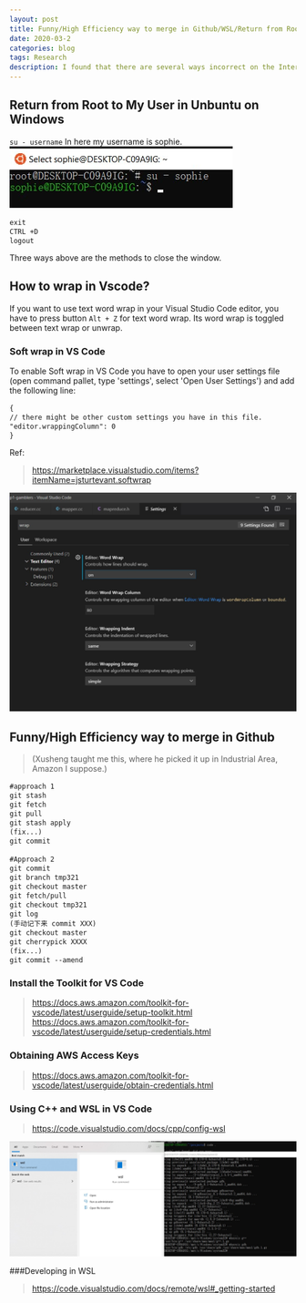 ```yaml
---
layout: post
title: Funny/High Efficiency way to merge in Github/WSL/Return from Root to My User in Unbuntu on Windows 
date: 2020-03-2
categories: blog
tags: Research
description: I found that there are several ways incorrect on the Internet Q&A so I tried to write small notes of the tricks I learned recently.  Eg., Funny/High Efficiency way to merge in Github, Return from Root to My User in Unbuntu on Windows, Soft wrap in VS Code, Install the Toolkit for VS Code, Connect VS Code with AWS. 
---
```





## Return from Root to My User in Unbuntu on Windows
`su - username` In here my username is sophie.
![](https://raw.githubusercontent.com/SophieCXT/blog.io/master/img/research/2020-03-27.jpg)
```
exit
CTRL +D
logout
```
Three ways above are the methods to close the window.


## How to wrap in Vscode?
If you want to use text word wrap in your Visual Studio Code editor, you have to press button `Alt + Z` for text word wrap. Its word wrap is toggled between text wrap or unwrap.

### Soft wrap in VS Code
To enable Soft wrap in VS Code you have to open your user settings file (open command pallet, type 'settings', select 'Open User Settings') and add the following line:
```
{
// there might be other custom settings you have in this file.
"editor.wrappingColumn": 0
}
```
Ref:
>https://marketplace.visualstudio.com/items?itemName=jsturtevant.softwrap
                     
![](https://raw.githubusercontent.com/SophieCXT/blog.io/master/img/research/2020-03-27-01.jpg)                     

## Funny/High Efficiency way to merge in Github

>(Xusheng taught me this, where he picked it up in Industrial Area, Amazon I suppose.)
```
#approach 1
git stash
git fetch
git pull
git stash apply
(fix...)
git commit

#Approach 2
git commit 
git branch tmp321
git checkout master
git fetch/pull
git checkout tmp321
git log
(手动记下来 commit XXX)
git checkout master
git cherrypick XXXX
(fix...)
git commit --amend
```

### Install the Toolkit for VS Code

>https://docs.aws.amazon.com/toolkit-for-vscode/latest/userguide/setup-toolkit.html 
>https://docs.aws.amazon.com/toolkit-for-vscode/latest/userguide/setup-credentials.html

### Obtaining AWS Access Keys
>https://docs.aws.amazon.com/toolkit-for-vscode/latest/userguide/obtain-credentials.html


### Using C++ and WSL in VS Code
>https://code.visualstudio.com/docs/cpp/config-wsl

![](https://raw.githubusercontent.com/SophieCXT/blog.io/master/img/research/2020-03-28.jpg)   

###Developing in WSL
>https://code.visualstudio.com/docs/remote/wsl#_getting-started